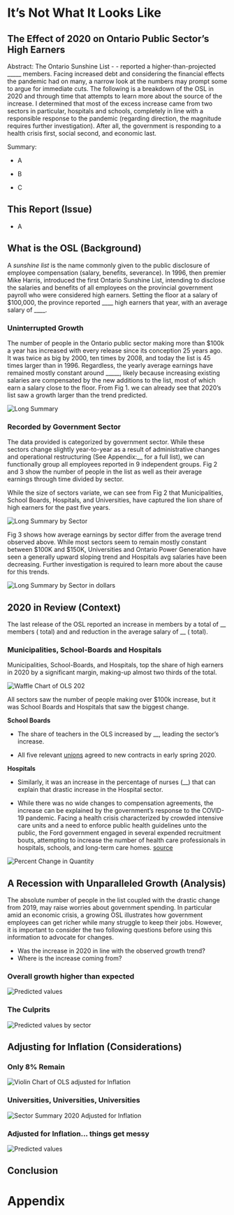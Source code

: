 # It’s Not What It Looks Like

## The Effect of 2020 on Ontario Public Sector’s High Earners

Abstract: The Ontario Sunshine List - - reported a higher-than-projected
\_\_\_\_\_ members. Facing increased debt and considering the financial
effects the pandemic had on many, a narrow look at the numbers may
prompt some to argue for immediate cuts. The following is a breakdown of
the OSL in 2020 and through time that attempts to learn more about the
source of the increase. I determined that most of the excess increase
came from two sectors in particular, hospitals and schools, completely
in line with a responsible response to the pandemic (regarding
direction, the magnitude requires further investigation). After all, the
government is responding to a health crisis first, social second, and
economic last.

<!-- change to summary  -->
<!-- Fix 2014 -->
<!-- add db context -->

Summary:

-   A

-   B

-   C

## This Report (Issue)

-   A

## What is the OSL (Background)

A *sunshine list* is the name commonly given to the public disclosure of
employee compensation (salary, benefits, severance). In 1996, then
premier Mike Harris, introduced the first Ontario Sunshine List,
intending to disclose the salaries and benefits of all employees on the
provincial government payroll who were considered high earners. Setting
the floor at a salary of $100,000, the province reported \_\_\_\_ high
earners that year, with an average salary of \_\_\_\_.

### Uninterrupted Growth

The number of people in the Ontario public sector making more than $100k
a year has increased with every release since its conception 25 years
ago. It was twice as big by 2000, ten times by 2008, and today the list
is 45 times larger than in 1996. Regardless, the yearly average earnings
have remained mostly constant around \_\_\_\_\_, likely because
increasing existing salaries are compensated by the new additions to the
list, most of which earn a salary close to the floor. From Fig 1. we can
already see that 2020’s list saw a growth larger than the trend
predicted.

![Long Summary](plots/p_longsum_grid.png)

### Recorded by Government Sector

The data provided is categorized by government sector. While these
sectors change slightly year-to-year as a result of administrative
changes and operational restructuring (See Appendix:\_\_ for a full
list), we can functionally group all employees reported in 9 independent
groups. Fig 2 and 3 show the number of people in the list as well as
their average earnings through time divided by sector.

While the size of sectors variate, we can see from Fig 2 that
Municipalities, School Boards, Hospitals, and Universities, have
captured the lion share of high earners for the past five years.

![Long Summary by Sector](plots/p_longsecsum.png)
<!-- push to appendix? -->

Fig 3 shows how average earnings by sector differ from the average trend
observed above. While most sectors seem to remain mostly constant
between $100K and $150K, Universities and Ontario Power Generation have
seen a generally upward sloping trend and Hospitals avg salaries have
been decreasing. Further investigation is required to learn more about
the cause for this trends.

![Long Summary by Sector in dollars](plots/p_longsecsum_d.png)

## 2020 in Review (Context)

The last release of the OSL reported an increase in members by a total
of $\_\_$ members ( total) and and reduction in the average salary of
$\_\_$ ( total).

### Municipalities, School-Boards and Hospitals

Municipalities, School-Boards, and Hospitals, top the share of high
earners in 2020 by a significant margin, making-up almost two thirds of
the total.

![Waffle Chart of OLS 202](plots/waffle.png)

All sectors saw the number of people making over $100k increase, but it
was School Boards and Hospitals that saw the biggest change.

**School Boards**

-   The share of teachers in the OLS increased by $\_\_$, leading the
    sector’s increase.

-   All five relevant [unions](link) agreed to new contracts in early
    spring 2020.

**Hospitals**

-   Similarly, it was an increase in the percentage of nurses ($\_\_$)
    that can explain that drastic increase in the Hospital sector.

-   While there was no wide changes to compensation agreements, the
    increase can be explained by the government’s response to the
    COVID-19 pandemic. Facing a health crisis characterized by crowded
    intensive care units and a need to enforce public health guidelines
    unto the public, the Ford government engaged in several expended
    recruitment bouts, attempting to increase the number of health care
    professionals in hospitals, schools, and long-term care homes.
    [source](link)

![Percent Change in Quantity](plots/p_change_1920.png)

## A Recession with Unparalleled Growth (Analysis)

The absolute number of people in the list coupled with the drastic
change from 2019, may raise worries about government spending. In
particular amid an economic crisis, a growing OSL illustrates how
government employees can get richer while many struggle to keep their
jobs. However, it is important to consider the two following questions
before using this information to advocate for changes.

-   Was the increase in 2020 in line with the observed growth trend?
-   Where is the increase coming from?

### Overall growth higher than expected

![Predicted values](plots/p_longsum_pred.png)

### The Culprits

![Predicted values by sector](plots/p_longsum_pred_sec.png)

## Adjusting for Inflation (Considerations)

### Only 8% Remain

![Violin Chart of OLS adjusted for Inflation](plots/p_violins.png)

### Universities, Universities, Universities

![Sector Summary 2020 Adjusted for Inflation](plots/p_secsum_20_adj.png)

### Adjusted for Inflation… things get messy

![Predicted values](plots/p_longsum_pred_adj.png)

## Conclusion

# Appendix
